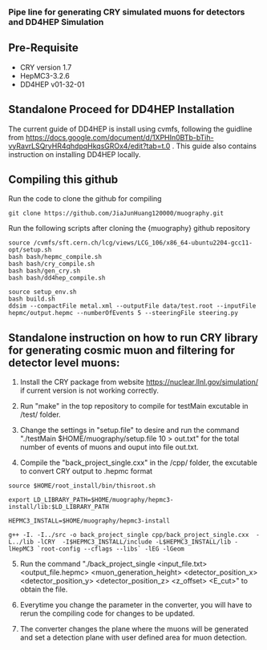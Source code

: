 ### Pipe line for generating CRY simulated muons for detectors and DD4HEP Simulation

## Pre-Requisite
- CRY version 1.7
- HepMC3-3.2.6
- DD4HEP v01-32-01

## Standalone Proceed for DD4HEP Installation
The current guide of DD4HEP is install using cvmfs, following the guidline from https://docs.google.com/document/d/1XPHIn0BTb-bTih-vyRavrLSQryHR4qhdpqHkqsGROx4/edit?tab=t.0 . This guide also contains instruction on installing DD4HEP locally.

## Compiling this github
Run the code to clone the github for compiling
``` 
git clone https://github.com/JiaJunHuang120000/muography.git
```

Run the following scripts after cloning the {muography} github repository

```
source /cvmfs/sft.cern.ch/lcg/views/LCG_106/x86_64-ubuntu2204-gcc11-opt/setup.sh
bash bash/hepmc_compile.sh
bash bash/cry_compile.sh
bash bash/gen_cry.sh
bash bash/dd4hep_compile.sh

source setup_env.sh
bash build.sh
ddsim --compactFile metal.xml --outputFile data/test.root --inputFile hepmc/output.hepmc --numberOfEvents 5 --steeringFile steering.py
```


## Standalone instruction on how to run CRY library for generating cosmic muon and filtering for detector level muons:

1. Install the CRY package from website https://nuclear.llnl.gov/simulation/ if current version is not working correctly.

2. Run "make" in the top repository to compile for testMain excutable in /test/ folder.

3. Change the settings in "setup.file" to desire and run the command "./testMain $HOME/muography/setup.file 10 > out.txt" for the total number of events of muons and ouput into file out.txt.

4. Compile the "back_project_single.cxx" in the /cpp/ folder, the excutable to convert CRY output to .hepmc format

```source $HOME/root_install/bin/thisroot.sh```

```export LD_LIBRARY_PATH=$HOME/muography/hepmc3-install/lib:$LD_LIBRARY_PATH```

```HEPMC3_INSTALL=$HOME/muography/hepmc3-install```

```g++ -I. -I../src -o back_project_single cpp/back_project_single.cxx  -L../lib -lCRY  -I$HEPMC3_INSTALL/include -L$HEPMC3_INSTALL/lib -lHepMC3 `root-config --cflags --libs` -lEG -lGeom```

5. Run the command "./back_project_single <input_file.txt> <output_file.hepmc> <muon_generation_height> <detector_position_x> <detector_position_y> <detector_position_z> <z_offset> <E_cut>" to obtain the file.

6. Everytime you change the parameter in the converter, you will have to rerun the compiling code for changes to be updated.

7. The converter changes the plane where the muons will be generated and set a detection plane with user defined area for muon detection.
